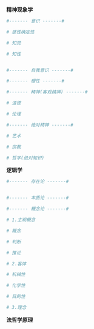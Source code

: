 **精神现象学**

```zsh
#------- 意识 -------#

# 感性确定性

# 知觉

# 知性


#------- 自我意识 -------#

#------- 理性 -------#

#------- 精神(客观精神) -------#

# 道德

# 伦理

#------- 绝对精神 -------#

# 艺术

# 宗教

# 哲学(绝对知识)
```



**逻辑学**

```zsh
#------- 存在论 -------#


#------- 本质论 -------#

#------- 概念论 -------#

# 1.主观概念

# 概念

# 判断

# 推论

# 2.客体

# 机械性

# 化学性

# 目的性

# 3.理念
```





**法哲学原理**

```zsh

```

